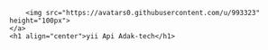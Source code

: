 <p align="center">
   
        <img src="https://avatars0.githubusercontent.com/u/993323" height="100px">
    </a>
    <h1 align="center">yii Api Adak-tech</h1>
 
</p>
 
